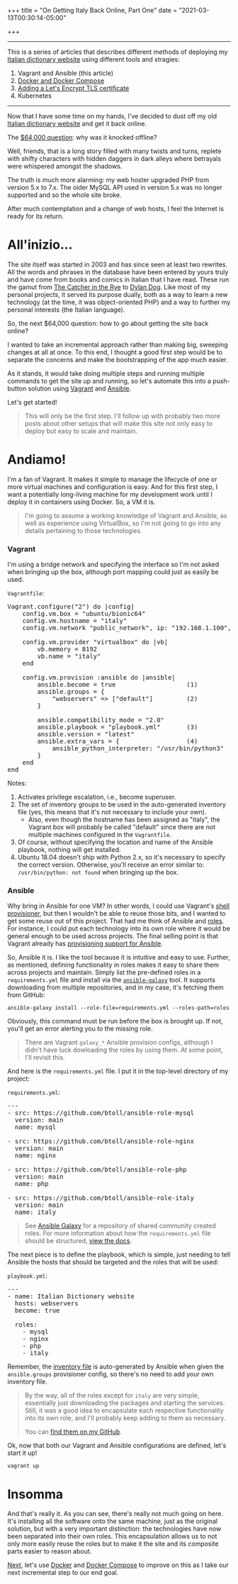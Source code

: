 +++
title = "On Getting Italy Back Online, Part One"
date = "2021-03-13T00:30:14-05:00"

+++

---

This is a series of articles that describes different methods of deploying my [Italian dictionary website] using different tools and stragies:

1. Vagrant and Ansible (this article)
1. [Docker and Docker Compose]
1. [Adding a Let's Encrypt TLS certificate]
1. Kubernetes

---

Now that I have some time on my hands, I've decided to dust off my old [Italian dictionary website] and get it back online.

The [$64,000 question]: why was it knocked offline?

Well, friends, that is a long story filled with many twists and turns, replete with shifty characters with hidden daggers in dark alleys where betrayals were whispered amongst the shadows.

The truth is much more alarming: my web hoster upgraded PHP from version 5.x to 7.x.  The older MySQL API used in version 5.x was no longer supported and so the whole site broke.

After much contemplation and a change of web hosts, I feel the Internet is ready for its return.

# All'inizio...

The site itself was started in 2003 and has since seen at least two rewrites.  All the words and phrases in the database have been entered by yours truly and have come from books and comics in Italian that I have read.  These run the gamut from [The Catcher in the Rye] to [Dylan Dog].  Like most of my personal projects, it served its purpose dually, both as a way to learn a new technology (at the time, it was object-oriented PHP) and a way to further my personal interests (the Italian language).

So, the next $64,000 question: how to go about getting the site back online?

I wanted to take an incremental approach rather than making big, sweeping changes at all at once.  To this end, I thought a good first step would be to separate the concerns and make the bootstrapping of the app much easier.

As it stands, it would take doing multiple steps and running multiple commands to get the site up and running, so let's automate this into a push-button solution using [Vagrant] and [Ansible].

Let's get started!

> This will only be the first step.  I'll follow up with probably two more posts about other setups that will make this site not only easy to deploy but easy to scale and maintain.

# Andiamo!

I'm a fan of Vagrant.  It makes it simple to manage the lifecycle of one or more virtual machines and configuration is easy.  And for this first step, I want a potentially long-living machine for my development work until I deploy it in containers using Docker.  So, a VM it is.

> I'm going to assume a working knowledge of Vagrant and Ansible, as well as experience using VirtualBox, so I'm not going to go into any details pertaining to those technologies.

### Vagrant

I'm using a bridge network and specifying the interface so I'm not asked when bringing up the box, although port mapping could just as easily be used.

`Vagrantfile`:

<pre class="math">
Vagrant.configure("2") do |config|
    config.vm.box = "ubuntu/bionic64"
    config.vm.hostname = "italy"
    config.vm.network "public_network", ip: "192.168.1.100", bridge: "wlp3s0"

    config.vm.provider "virtualbox" do |vb|
        vb.memory = 8192
        vb.name = "italy"
    end

    config.vm.provision :ansible do |ansible|
        ansible.become = true                   (1)
        ansible.groups = {
            "webservers" => ["default"]         (2)
        }

        ansible.compatibility_mode = "2.0"
        ansible.playbook = "playbook.yml"       (3)
        ansible.version = "latest"
        ansible.extra_vars = {                  (4)
            ansible_python_interpreter: "/usr/bin/python3"
        }
    end
end
</pre>

Notes:

1. Activates privilege escalation, i.e., become superuser.
2. The set of inventory groups to be used in the auto-generated inventory file (yes, this means that it's not necessary to include your own).
    - Also, even though the hostname has been assigned as "italy", the Vagrant box will probably be called "default" since there are not multiple machines configured in the `Vagrantfile`.
3. Of course, without specifying the location and name of the Ansible playbook, nothing will get installed.
4. Ubuntu 18.04 doesn't ship with Python 2.x, so it's necessary to specify the correct version.  Otherwise, you'll receive an error similar to: `/usr/bin/python: not found` when bringing up the box.

### Ansible

Why bring in Ansible for one VM?  In other words, I could use Vagrant's [shell provisioner], but then I wouldn't be able to reuse those bits, and I wanted to get some reuse out of this project.  That had me think of Ansible and [roles].  For instance, I could put each technology into its own role where it would be general enough to be used across projects.  The final selling point is that Vagrant already has [provisioning support for Ansible].

So, Ansible it is.  I like the tool because it is intuitive and easy to use.  Further, as mentioned, defining functionality in roles makes it easy to share them across projects and maintain.  Simply list the pre-defined roles in a `requirements.yml` file and install via the [`ansible-galaxy`] tool.  It supports downloading from multiple repositories, and in my case, it's fetching them from GitHub:

    ansible-galaxy install --role-file=requirements.yml --roles-path=roles

Obviously, this command must be run before the box is brought up.  If not, you'll get an error alerting you to the missing role.

> There are Vagrant `galaxy_*` Ansible provision configs, although I didn't have luck dowloading the roles by using them.  At some point, I'll revisit this.

And here is the `requirements.yml` file.  I put it in the top-level directory of my project:

`requirements.yml`:

<pre class="math">
---
- src: https://github.com/btoll/ansible-role-mysql
  version: main
  name: mysql

- src: https://github.com/btoll/ansible-role-nginx
  version: main
  name: nginx

- src: https://github.com/btoll/ansible-role-php
  version: main
  name: php

- src: https://github.com/btoll/ansible-role-italy
  version: main
  name: italy
</pre>

> See [Ansible Galaxy] for a repository of shared community created roles.  For more information about how the `requirements.yml` file should be structured, [view the docs].

The next piece is to define the playbook, which is simple, just needing to tell Ansible the hosts that should be targeted and the roles that will be used:

`playbook.yml`:

<pre class="math">
---
- name: Italian Dictionary website
  hosts: webservers
  become: true

  roles:
    - mysql
    - nginx
    - php
    - italy
</pre>

Remember, the [inventory file] is auto-generated by Ansible when given the `ansible.groups` provisioner config, so there's no need to add your own inventory file.

> By the way, all of the roles except for `italy` are very simple, essentially just downloading the packages and starting the services.  Still, it was a good idea to encapsulate each respective functionality into its own role, and I'll probably keep adding to them as necessary.
>
> You can [find them on my GitHub].

Ok, now that both our Vagrant and Ansible configurations are defined, let's start it up!

```
vagrant up
```

# Insomma

And that's really it.  As you can see, there's really not much going on here.  It's installing all the software onto the same machine, just as the original solution, but with a very important distinction: the technologies have now been separated into their own roles.  This encapsulation allows us to not only more easily reuse the roles but to make it the site and its composite parts easier to reason about.

[Next], let's use [Docker] and [Docker Compose] to improve on this as I take our next incremental step to our end goal.

[Italian dictionary website]: http://italy.benjamintoll.com
[$64,000 question]: https://en.wikipedia.org/wiki/The_$64,000_Question
[Docker and Docker Compose]: /2021/03/14/on-getting-italy-back-online-part-two/
[The Catcher in the Rye]: https://en.wikipedia.org/wiki/The_Catcher_in_the_Rye
[Dylan Dog]: https://en.wikipedia.org/wiki/Dylan_Dog
[VirtualBox]: https://www.virtualbox.org/
[Vagrant]: https://www.vagrantup.com/
[Ansible]: https://www.ansible.com/
[Kubernetes]: https://kubernetes.io/
[shell provisioner]: https://www.vagrantup.com/docs/provisioning/shell
[roles]: https://docs.ansible.com/ansible/latest/user_guide/playbooks_reuse_roles.html
[provisioning support for Ansible]: https://www.vagrantup.com/docs/provisioning/ansible_intro
[`ansible-galaxy`]: https://docs.ansible.com/ansible/latest/cli/ansible-galaxy.html
[Ansible Galaxy]: https://galaxy.ansible.com/
[inventory file]: https://docs.ansible.com/ansible/2.3/intro_inventory.html
[find them on my GitHub]: https://github.com/btoll?tab=repositories&q=ansible-role
[view the docs]: https://galaxy.ansible.com/docs/using/installing.html
[Docker]: https://docs.docker.com/
[Docker Compose]: https://docs.docker.com/compose/
[Adding a Let's Encrypt TLS certificate]: /2021/03/19/on-getting-italy-back-online-part-three/
[Next]: /2021/03/14/on-getting-italy-back-online-part-two/

